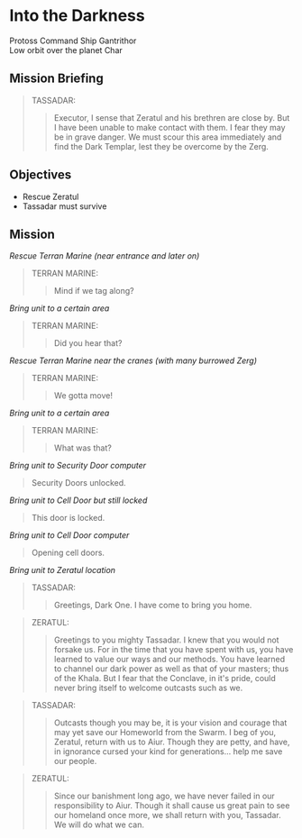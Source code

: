 # Into the Darkness

Protoss Command Ship Gantrithor  
Low orbit over the planet Char

## Mission Briefing

> TASSADAR:
>> Executor, I sense that Zeratul and his brethren are close by. But I have been unable to make contact with them. I fear they may be in grave danger. We must scour this area immediately and find the Dark Templar, lest they be overcome by the Zerg.

## Objectives

- Rescue Zeratul
- Tassadar must survive

## Mission

_Rescue Terran Marine (near entrance and later on)_

> TERRAN MARINE:
>> Mind if we tag along?

_Bring unit to a certain area_

> TERRAN MARINE:
>> Did you hear that?

_Rescue Terran Marine near the cranes (with many burrowed Zerg)_

> TERRAN MARINE:
>> We gotta move!

_Bring unit to a certain area_

> TERRAN MARINE:
>> What was that?

_Bring unit to Security Door computer_

> Security Doors unlocked.

_Bring unit to Cell Door but still locked_

> This door is locked.

_Bring unit to Cell Door computer_

> Opening cell doors.

_Bring unit to Zeratul location_

> TASSADAR:
>> Greetings, Dark One. I have come to bring you home.

> ZERATUL:
>> Greetings to you mighty Tassadar. I knew that you would not forsake us. For in the time that you have spent with us, you have learned to value our ways and our methods. You have learned to channel our dark power as well as that of your masters; thus of the Khala. But I fear that the Conclave, in it's pride, could never bring itself to welcome outcasts such as we.

> TASSADAR:
>> Outcasts though you may be, it is your vision and courage that may yet save our Homeworld from the Swarm. I beg of you, Zeratul, return with us to Aiur. Though they are petty, and have, in ignorance cursed your kind for generations... help me save our people.

> ZERATUL:
>> Since our banishment long ago, we have never failed in our responsibility to Aiur. Though it shall cause us great pain to see our homeland once more, we shall return with you, Tassadar. We will do what we can.